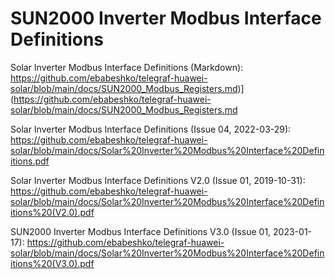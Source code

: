 # SUN2000 Inverter Modbus Interface Definitions

Solar Inverter Modbus Interface Definitions (Markdown):
https://github.com/ebabeshko/telegraf-huawei-solar/blob/main/docs/SUN2000_Modbus_Registers.md)](https://github.com/ebabeshko/telegraf-huawei-solar/blob/main/docs/SUN2000_Modbus_Registers.md

Solar Inverter Modbus Interface Definitions (Issue 04, 2022-03-29):
https://github.com/ebabeshko/telegraf-huawei-solar/blob/main/docs/Solar%20Inverter%20Modbus%20Interface%20Definitions.pdf

Solar Inverter Modbus Interface Definitions V2.0 (Issue 01, 2019-10-31): 
https://github.com/ebabeshko/telegraf-huawei-solar/blob/main/docs/Solar%20Inverter%20Modbus%20Interface%20Definitions%20(V2.0).pdf

SUN2000 Inverter Modbus Interface Definitions V3.0 (Issue 01, 2023-01-17): 
https://github.com/ebabeshko/telegraf-huawei-solar/blob/main/docs/Solar%20Inverter%20Modbus%20Interface%20Definitions%20(V3.0).pdf
